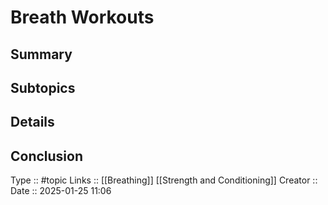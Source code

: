 # Breath Workouts

## Summary

## Subtopics

## Details

## Conclusion


Type :: #topic
Links :: [[Breathing]] [[Strength and Conditioning]]
Creator ::
Date ::  2025-01-25 11:06
